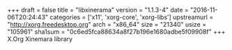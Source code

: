 +++
draft = false
title = "libxinerama"
version = "1.1.3-4"
date = "2016-11-06T20:24:43"
categories = ['x11', 'xorg-core', 'xorg-libs']
upstreamurl = "http://xorg.freedesktop.org"
arch = "x86_64"
size = "21340"
usize = "105961"
sha1sum = "0c6ed5fca88634a8f27b196e1680adbe5f09908f"
+++
X.Org Xinemara library